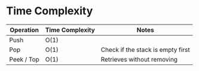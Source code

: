 # Time Complexity

| Operation  | Time Complexity | Notes                             |
| ---------- | --------------- | --------------------------------- |
| Push       | O(1)            |                                   |
| Pop        | O(1)            | Check if the stack is empty first |
| Peek / Top | O(1)            | Retrieves without removing        |
